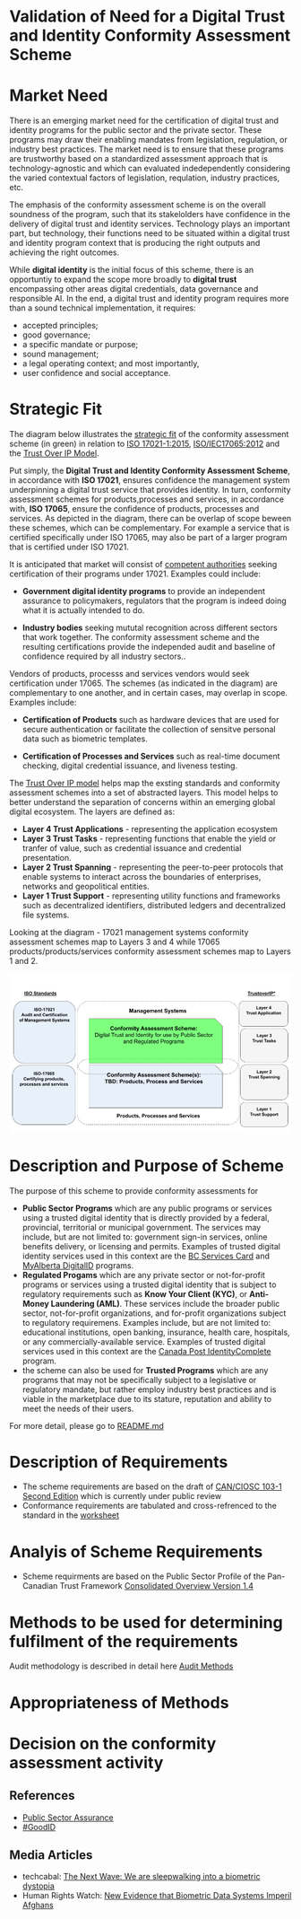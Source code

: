 # Validation of Need for a Digital Trust and Identity Conformity Assessment Scheme

# Market Need

There is an emerging market need for the certification of digital trust and identity programs for the public sector and the private sector. These programs may draw their enabling mandates from legislation, regulation, or industry best practices. The market need is to ensure that these programs are trustworthy based on a standardized assessment approach that is technology-agnostic and which can evaluated indedependently  considering the varied contextual factors of legislation, requlation, industry practices, etc.

The emphasis of the conformity assessment scheme is on the overall soundness of the program, such that its stakelolders have confidence in the delivery of digital trust and identity services. Technology plays an important part, but technology, their functions need to be situated within a digital trust and identity program context that is producing the right outputs and achieving the right outcomes.

While **digital identity** is the initial focus of this scheme, there is an opportuntiy to expand the scope more broadly to **digital trust** encompassing other areas digital credentials, data governance and responsible AI.
In the end, a digital trust and identity program requires more than a sound technical implementation, it requires: 
* accepted principles;
* good governance; 
* a specific mandate or purpose;
* sound management; 
* a legal operating context; and most importantly,
* user confidence and social acceptance.

# Strategic Fit
The diagram below illustrates the [strategic fit](https://www.bstrategyinsights.com/strategic-fit/) of the conformity assessment scheme (in green) in relation to [ISO 17021-1:2015](https://www.iso.org/standard/61651.html), [ISO/IEC17065:2012](https://www.iso.org/standard/46568.html) and the [Trust Over IP Model](https://trustoverip.org/toip-model/). 

Put simply, the **Digital Trust and Identity Conformity Assessment Scheme**, in accordance with **ISO 17021**, ensures confidence the management system underpinning a digital trust service that provides identity. In turn, conformity assessment schemes for products,processes and services, in accordance with, **ISO 17065**, ensure the confidence of products, processes and services. As depicted in the diagram, there can be overlap of scope beween these schemes, which can be complementary. For example a service that is certified specifically under ISO 17065, may also be part of a larger program that is certified under ISO 17021. 

It is anticipated that market will consist of [competent authorities](https://en.wikipedia.org/wiki/Competent_authority) seeking certification of their programs under 17021. Examples could include:

* **Government digital identity programs** to provide an independent assurance to policymakers, regulators that the program is indeed doing what it is actually intended to do.

* **Industry bodies** seeking mututal recognition across different sectors that work together. The conformity assessment scheme and the resulting certifications provide the independed audit and baseline of confidence required by all industry sectors..

 Vendors of products, processs and services vendors would seek certification under 17065. The schemes (as indicated in the diagram) are complementary to one another, and in certain cases, may overlap in scope. Examples include:

 * **Certification of Products** such as hardware devices that are used for secure authentication or facilitate the collection of sensitve personal data such as biometric templates.

 * **Certification of Processes and Services** such as real-time document checking, digital credential issuance, and liveness testing.

 The [Trust Over IP model](https://trustoverip.org/toip-model/) helps map the exsting standards and conformity assessment schemes into a set of abstracted layers. This model helps to better understand the separation of concerns within an emerging global digital ecosystem. The layers are defined as:
 * **Layer 4 Trust Applications** - representing the application ecosystem
 * **Layer 3 Trust Tasks** - representing functions that enable the yield or tranfer of value, such as credential issuance and credential presentation.
 * **Layer 2 Trust Spanning** - representing the peer-to-peer protocols that enable systems to interact across the boundaries of enterprises, networks and geopolitical entities.
 * **Layer 1 Trust Support** - representing utility functions and frameworks such as decentralized identifiers, distributed ledgers and decentralized file systems.

Looking at the diagram - 17021 management systems conformity assessment schemes map to Layers 3 and 4 while 17065 products/products/services conformity assessment schemes map to Layers 1 and 2.

![image](../scheme/images/schemes-standards-stacks.png)


# Description and Purpose of Scheme

The purpose of this scheme to provide conformity assessments for 

* **Public Sector Programs** which are any public programs or services using a trusted digital identity that is directly provided by a federal, provincial, territorial or municipal government. The services may include, but are not limited to: government sign-in services, online benefits delivery, or licensing and permits. Examples of trusted digital identity services used in this context are the [BC Services Card](https://www2.gov.bc.ca/gov/content/governments/government-id/bc-services-card) and [MyAlberta DigitalID](https://account.alberta.ca/) programs.
* **Regulated Progams** which are any private sector or not-for-profit programs or services using a trusted digital identity that is subject to regulatory requirements such as **Know Your Client (KYC)**, or **Anti-Money Laundering (AML)**. These services include the broader public sector, not-for-profit organizations, and for-profit organizations subject to regulatory requiremens. Examples include, but are not limited to: educational institutions, open banking, insurance, health care, hospitals, or any commercially-available service. Examples of trusted digital services used in this context are the [Canada Post IdentityComplete](https://www.canadapost-postescanada.ca/cpc/en/business/postal-services/digital-proof-identity.page) program.
* the scheme can also be used for **Trusted Programs** which are any programs that may not be specifically subject to a legislative or regulatory mandate, but rather employ industry best practices and is viable in the marketplace due to its stature, reputation and ability to meet the needs of their users.


For more detail, please go to [README.md](../README.md)

# Description of Requirements

* The scheme requirements are based on the draft of [CAN/CIOSC 103-1 Second Edition](../docs/DRAFT-CAN-CIOSC-103-1-20XX_D1_EN.pdf) which is currently under public review
* Conformance requirements are tabulated and cross-refrenced to the standard in the [worksheet](./tools/Conformity-Assessment-Workbook.xlsx)



# Analyis of Scheme Requirements

* Scheme requirments are based on the Public Sector Profile of the Pan-Canadian Trust Framework [Consolidated Overview Version 1.4](https://github.com/canada-ca/PCTF-CCP/blob/master/Version1_4/PSP-PCTF-V-1.4-Consolidated-Overview-EN-2021-12-16.pdf)

# Methods to be used for determining fulfilment of the requirements

Audit methodology is described in detail here [Audit Methods](./audit-methods.md)

# Appropriateness of Methods

# Decision on the conformity assessment activity





## References
* [Public Sector Assurance](https://publicsectorassurance.org/)
* [#GoodID](https://cyber.harvard.edu/story/2021-11/incorporating-good-id)

## Media Articles
* techcabal: [The Next Wave: We are sleepwalking into a biometric dystopia](https://techcabal.com/2022/08/15/africas-biometric-dsytopia/)
* Human Rights Watch: [New Evidence that Biometric Data Systems Imperil Afghans](https://www.hrw.org/news/2022/03/30/new-evidence-biometric-data-systems-imperil-afghans)